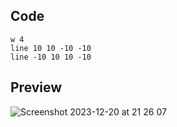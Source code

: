 ## Code
```
w 4
line 10 10 -10 -10
line -10 10 10 -10

```
## Preview

![Screenshot 2023-12-20 at 21 26 07](https://github.com/Mistium/Origin-OS/assets/92952823/7c290c32-b6a4-4c20-992c-4a742fdd6651)
